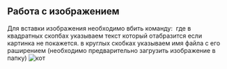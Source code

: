## Работа с изображением

Для вставки изображения необходимо вбить команду:
![]()
где в квадратных скопбах указываем текст который отабразится если картинка не покажется. в круглых скобках указываем имя файла с его раширением (необходимо предварительно загрузить изображение в папку)
![кот](cat.jpg)